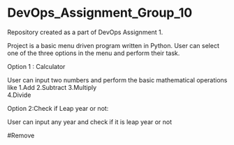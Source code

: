 # DevOps_Assignment_Group_10

Repository created as a part of DevOps Assignment 1.

Project is a basic menu driven program written in Python. User can select one of the three options in the menu and perform their task.

Option 1 : Calculator

User can input two numbers and perform the basic mathematical operations like 
1.Add 
2.Subtract 
3.Multiply  
4.Divide

Option 2:Check if Leap year or not:

User can input any year and check if it is leap year or not

#Remove